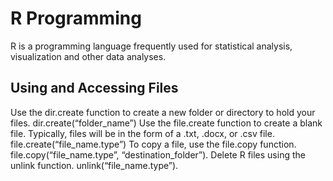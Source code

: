 # R Programming
R is a programming language frequently used for statistical analysis, visualization and other data analyses.
## Using and Accessing Files
Use the dir.create function to create a new folder or directory to hold your files.
dir.create(“folder_name”)
Use the file.create function to create a blank file. Typically, files will be in the form of a .txt, 	.docx, or .csv file.
file.create(“file_name.type”)
To copy a file, use the file.copy function.
file.copy(“file_name.type”, “destination_folder”).
Delete R files using the unlink function.
unlink(“file_name.type”).
